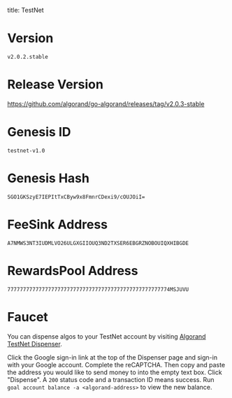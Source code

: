 title: TestNet

# Version
`v2.0.2.stable`

# Release Version
https://github.com/algorand/go-algorand/releases/tag/v2.0.3-stable

# Genesis ID
`testnet-v1.0`

# Genesis Hash
`SGO1GKSzyE7IEPItTxCByw9x8FmnrCDexi9/cOUJOiI=`

# FeeSink Address
`A7NMWS3NT3IUDMLVO26ULGXGIIOUQ3ND2TXSER6EBGRZNOBOUIQXHIBGDE`

# RewardsPool Address
`7777777777777777777777777777777777777777777777777774MSJUVU`

# Faucet

You can dispense algos to your TestNet account by visiting [Algorand TestNet Dispenser](https://bank.testnet.algorand.network/).

Click the Google sign-in link at the top of the Dispenser page and sign-in with your Google account. Complete the reCAPTCHA. Then copy and paste the address you would like to send money to into the empty text box. Click "Dispense". A `200` status code and a transaction ID means success. Run `goal account balance -a <algorand-address>` to view the new balance.

